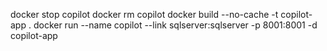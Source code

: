 docker stop copilot
docker rm copilot
docker build --no-cache -t copilot-app .
docker run --name copilot --link sqlserver:sqlserver -p 8001:8001 -d copilot-app